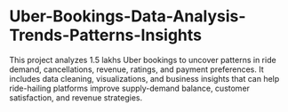 # Uber-Bookings-Data-Analysis-Trends-Patterns-Insights
This project analyzes 1.5 lakhs Uber bookings to uncover patterns in ride demand, cancellations, revenue, ratings, and payment preferences. It includes data cleaning, visualizations, and business insights that can help ride-hailing platforms improve supply-demand balance, customer satisfaction, and revenue strategies.
